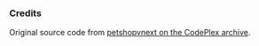

### Credits

Original source code from [petshopvnext on the CodePlex archive](https://archive.codeplex.com/?p=petshopvnext).